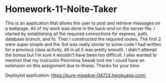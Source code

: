 # Homework-11-Noite-Taker
This is an application that allows the user to post and retrieve messages on a webpage. All of my work was done in the back-end on the server file. I started by establishing all the required connections for express, path, database branch, and fs. Then I constructed the required routes. The first 2 were super simple and the 3rd was really similar to some code I had written for a previous class activity. All in all it was pretty smooth. I didn't attempt the bonus but I'm sure it wouldn't have been too difficult. I also wanted to mention that my instructor Poornima Sewak told me I could have an extension on this assignment due to illness. Thanks for your time.

Deployed application: https://pure-meadow-04724.herokuapp.com/